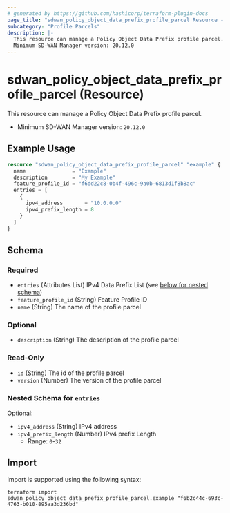 ```yaml
---
# generated by https://github.com/hashicorp/terraform-plugin-docs
page_title: "sdwan_policy_object_data_prefix_profile_parcel Resource - terraform-provider-sdwan"
subcategory: "Profile Parcels"
description: |-
  This resource can manage a Policy Object Data Prefix profile parcel.
  Minimum SD-WAN Manager version: 20.12.0
---
```


# sdwan_policy_object_data_prefix_profile_parcel (Resource)

This resource can manage a Policy Object Data Prefix profile parcel.
  - Minimum SD-WAN Manager version: `20.12.0`

## Example Usage

```terraform
resource "sdwan_policy_object_data_prefix_profile_parcel" "example" {
  name               = "Example"
  description        = "My Example"
  feature_profile_id = "f6dd22c8-0b4f-496c-9a0b-6813d1f8b8ac"
  entries = [
    {
      ipv4_address       = "10.0.0.0"
      ipv4_prefix_length = 8
    }
  ]
}
```

<!-- schema generated by tfplugindocs -->
## Schema

### Required

- `entries` (Attributes List) IPv4 Data Prefix List (see [below for nested schema](#nestedatt--entries))
- `feature_profile_id` (String) Feature Profile ID
- `name` (String) The name of the profile parcel

### Optional

- `description` (String) The description of the profile parcel

### Read-Only

- `id` (String) The id of the profile parcel
- `version` (Number) The version of the profile parcel

<a id="nestedatt--entries"></a>
### Nested Schema for `entries`

Optional:

- `ipv4_address` (String) IPv4 address
- `ipv4_prefix_length` (Number) IPv4 prefix Length
  - Range: `0`-`32`

## Import

Import is supported using the following syntax:

```shell
terraform import sdwan_policy_object_data_prefix_profile_parcel.example "f6b2c44c-693c-4763-b010-895aa3d236bd"
```
